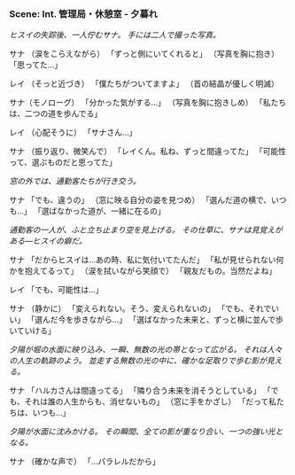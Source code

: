 ### Scene: Int. 管理局・休憩室 - 夕暮れ
*ヒスイの失踪後、一人佇むサナ。*
*手には二人で撮った写真。*

サナ
（涙をこらえながら）
「ずっと側にいてくれると」
（写真を胸に抱き）
「思ってた...」

レイ
（そっと近づき）
「僕たちがついてますよ」
（首の結晶が優しく明滅）

サナ（モノローグ）
「分かった気がする...」
（写真を胸に抱きしめ）
「私たちは、二つの道を歩んでる」

レイ
（心配そうに）
「サナさん...」

サナ
（振り返り、微笑んで）
「レイくん。私ね、ずっと間違ってた」
「可能性って、選ぶものだと思ってた」

*窓の外では、通勤客たちが行き交う。*

サナ
「でも、違うの」
（窓に映る自分の姿を見つめ）
「選んだ道の横で、いつも...」
「選ばなかった道が、一緒に在るの」

*通勤客の一人が、ふと立ち止まり空を見上げる。*
*その仕草に、サナは見覚えがある―ヒスイの癖だ。*

サナ
「だからヒスイは...あの時、私に気付いてたんだ」
「私が見せられない何かを抱えてるって」
（涙を拭いながら笑顔で）
「親友だもの。当然だよね」

レイ
「でも、可能性は...」

サナ
（静かに）
「変えられない。そう、変えられないの」
「でも、それでいい」
「選んだ今を歩きながら...」
「選ばなかった未来と、ずっと横に並んで歩いていける」

*夕陽が堀の水面に映り込み、一瞬、無数の光の帯となって広がる。*
*それは人々の人生の軌跡のよう。*
*並走する無数の光の中に、確かな足取りで歩む影が見える。*

サナ
「ハルカさんは間違ってる」
「隣り合う未来を消そうとしている」
「でも、それは誰の人生からも、消せないもの」
（窓に手をかざし）
「だって私たちは、いつも...」

*夕陽が水面に沈みかける。*
*その瞬間、全ての影が重なり合い、一つの強い光となる。*

サナ
（確かな声で）
「...パラレルだから」